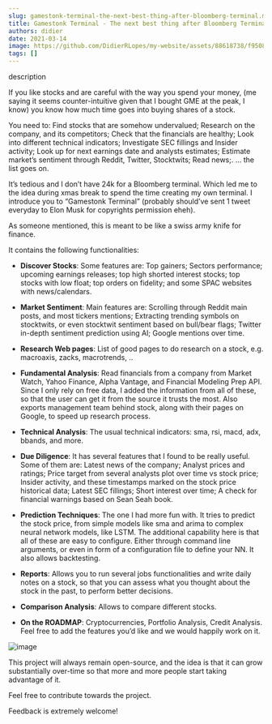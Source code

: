 ```yaml
---
slug: gamestonk-terminal-the-next-best-thing-after-bloomberg-terminal.md
title: Gamestonk Terminal - The next best thing after Bloomberg Terminal
authors: didier
date: 2021-03-14
image: https://github.com/DidierRLopes/my-website/assets/88618738/f9508a33-fcee-4056-a611-a4422890bf8b
tags: []
---
```


description

<!-- truncate -->

If you like stocks and are careful with the way you spend your money, (me saying it seems counter-intuitive given that I bought GME at the peak, I know) you know how much time goes into buying shares of a stock.

You need to: Find stocks that are somehow undervalued; Research on the company, and its competitors; Check that the financials are healthy; Look into different technical indicators; Investigate SEC fillings and Insider activity; Look up for next earnings date and analysts estimates; Estimate market’s sentiment through Reddit, Twitter, Stocktwits; Read news;. … the list goes on.

It’s tedious and I don’t have 24k for a Bloomberg terminal. Which led me to the idea during xmas break to spend the time creating my own terminal. I introduce you to “Gamestonk Terminal” (probably should’ve sent 1 tweet everyday to Elon Musk for copyrights permission eheh).

As someone mentioned, this is meant to be like a swiss army knife for finance.

It contains the following functionalities:

- **Discover Stocks**: Some features are: Top gainers; Sectors performance; upcoming earnings releases; top high shorted interest stocks; top stocks with low float; top orders on fidelity; and some SPAC websites with news/calendars.

- **Market Sentiment**: Main features are: Scrolling through Reddit main posts, and most tickers mentions; Extracting trending symbols on stocktwits, or even stocktwit sentiment based on bull/bear flags; Twitter in-depth sentiment prediction using AI; Google mentions over time.

- **Research Web pages**: List of good pages to do research on a stock, e.g. macroaxis, zacks, macrotrends, ..

- **Fundamental Analysis**: Read financials from a company from Market Watch, Yahoo Finance, Alpha Vantage, and Financial Modeling Prep API. Since I only rely on free data, I added the information from all of these, so that the user can get it from the source it trusts the most. Also exports management team behind stock, along with their pages on Google, to speed up research process.

- **Technical Analysis**: The usual technical indicators: sma, rsi, macd, adx, bbands, and more.

- **Due Diligence**: It has several features that I found to be really useful. Some of them are: Latest news of the company; Analyst prices and ratings; Price target from several analysts plot over time vs stock price; Insider activity, and these timestamps marked on the stock price historical data; Latest SEC fillings; Short interest over time; A check for financial warnings based on Sean Seah book.

- **Prediction Techniques**: The one I had more fun with. It tries to predict the stock price, from simple models like sma and arima to complex neural network models, like LSTM. The additional capability here is that all of these are easy to configure. Either through command line arguments, or even in form of a configuration file to define your NN. It also allows backtesting.

- **Reports**: Allows you to run several jobs functionalities and write daily notes on a stock, so that you can assess what you thought about the stock in the past, to perform better decisions.

- **Comparison Analysis**: Allows to compare different stocks.

- **On the ROADMAP**: Cryptocurrencies, Portfolio Analysis, Credit Analysis. Feel free to add the features you’d like and we would happily work on it.

![image](https://github.com/DidierRLopes/my-website/assets/88618738/f9508a33-fcee-4056-a611-a4422890bf8b)

This project will always remain open-source, and the idea is that it can grow substantially over-time so that more and more people start taking advantage of it.

Feel free to contribute towards the project.

Feedback is extremely welcome!

